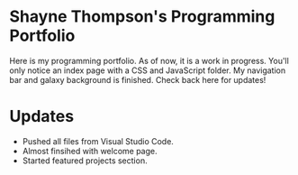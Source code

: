 # Shayne Thompson's Programming Portfolio

Here is my programming portfolio. As of now, it is a work in progress. You'll only notice an index page with a CSS and JavaScript folder. My navigation bar and galaxy background is finished.
Check back here for updates!

# Updates
* Pushed all files from Visual Studio Code.  
* Almost finsihed with welcome page.
* Started featured projects section.
